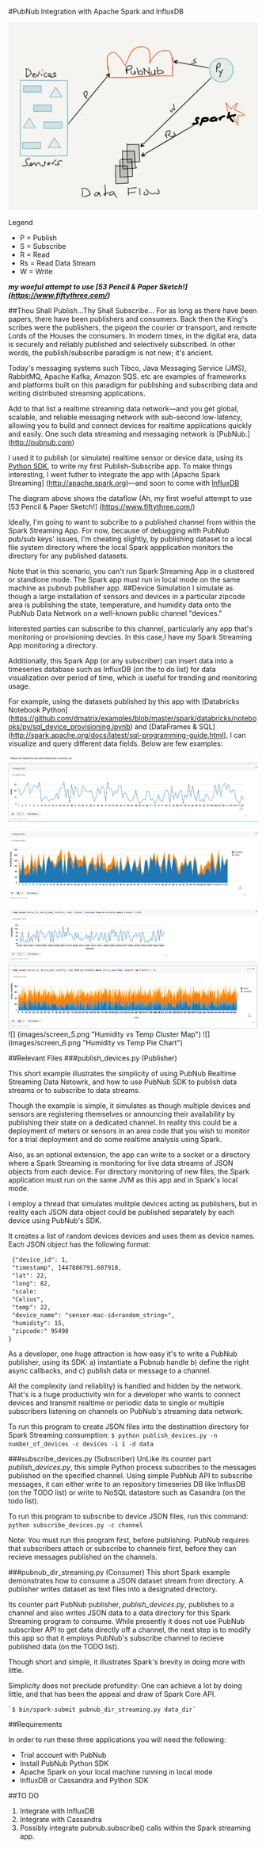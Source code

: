 #PubNub Integration with Apache Spark and InfluxDB

![](images/pubnub_spark.png "An Overview of Data Flow")

Legend
- P = Publish
- S = Subscribe
- R = Read
- Rs = Read Data Stream
- W = Write

***my woeful attempt to use [53 Pencil & Paper Sketch!] (https://www.fiftythree.com/)***

##Thou Shall Publish...Thy Shall Subscribe...
For as long as there have been papers, there have been publishers and consumers. 
Back then the King's scribes were the publishers, the pigeon the courier or transport, and remote Lords of the Houses the consumers. In modern times, in the digital era, data is securely and reliably published and selectively subscribed. In other words, the publish/subscribe paradigm is not new; it's ancient.

Today's messaging systems such Tibco, Java Messaging Service (JMS), RabbitMQ, Apache Kafka, Amazon SQS. etc are examples of frameworks and platforms built on this paradigm for publishing and subscribing data and writing distributed streaming applications.

Add to that list a realtime streaming data network—and you get global, scalable, and reliable messaging network with sub-second low-latency, allowing you to build and connect devices for realtime applications quickly and easily. One such data streaming and messaging network is [PubNub.] (http://pubnub.com)

I used it to publish (or simulate) realtime sensor or device data, using its [Python SDK](https://www.pubnub.com/developers/), to write my first Publish-Subscribe app. To make things interesting, I went futher to integrate the app with [Apache Spark Streaming] (http://apache.spark.org)—and soon to come with [InfluxDB](http://influxdb.com)

The diagram above shows the dataflow (Ah, my first woeful attempt to use [53 Pencil & Paper Sketch!] (https://www.fiftythree.com/)

Ideally, I'm going to want to subcribe to a published channel from within the Spark Streaming App. For now, because of debugging with PubNub pub/sub keys' issues, I'm cheating slightly, by publishing dataset to a local file system directory where the local Spark appplication monitors the directory for any published datasets.

Note that in this scenario, you can't run Spark Streaming App in a clustered or standlone mode. The Spark app must run in local mode on the same machine as pubnub publisher app.
##Device Simulation
I simulate as though a large installation of sensors and devices in a particular zipcode area is publishing the state, temperature, and humidity data onto the PubNub Data Network on a well-known public channel "devices."

Interested parties can subscribe to this channel, particularly any app that's monitoring or provisioning devcies. In this case,I have my Spark Streaming App monitoring a directory.

Additionally, this Spark App (or any subscriber) can insert data into a timeseries database such as InfluxDB (on the to do list) for data visualization over period of time, which is useful for trending and monitoring usage.

For example, using the datasets published by this app with [Databricks Notebook Python] (https://github.com/dmatrix/examples/blob/master/spark/databricks/notebooks/py/sql_device_provisioning.ipynb) and [DataFrames & SQL] (http://spark.apache.org/docs/latest/sql-programming-guide.html), I can visualize and query different data fields. Below are few examples:


![](images/screen_3.png "Temperature vs Devices")

![](images/screen_1.png "Temperature, Humidity vs Devices")

![](images/screen_2.png "Humidity vs Zipcode")
![](images/screen_4.png "Humidity, Temp vs Device ID")
![] (images/screen_5.png "Humidity vs Temp Cluster Map")
![] (images/screen_6.png "Humidity vs Temp Pie Chart")


##Relevant Files
###publish_devices.py (Publisher)

This short example illustrates the simplicity of using PubNub Realtime Streaming Data Netowrk,
and how to use PubNub SDK to publish data streams or to subscribe to data streams.

Though the example is simple, it simulates as though multiple devices and sensors are registering themselves or announcing their availability by publishing their state on a dedicated channel. In reality this could be a deployment of meters or sensors in an area code that you wish to monitor for a trial deployment and do some realtime analysis using Spark.

Also, as an optional extension, the app can write to a socket or a directory where a Spark Streaming is monitoring for live
 data streams of JSON objects from each device. For directory monitoring of new files, the Spark application must run on the same JVM as this app and in Spark's local mode.

I employ a thread that simulates mulitple devices acting as publishers, but in reality each JSON data object could be published separately by each device using PubNub's SDK. 

It creates a list of random devices devices and uses them as device names. Each JSON object has the 
following format:

     {"device_id": 1, 
     "timestamp", 1447886791.607918,
     "lat": 22, 
     "long": 82, 
     "scale: 
     "Celius", 
     "temp": 22, 
     "device_name": "sensor-mac-id<random_string>",
     "humidity": 15,
     "zipcode:" 95498
    }
As a developer, one huge attraction is how easy it's to write a PubNub publisher, using its SDK: a) instantiate a Pubnub handle b) define the right async callbacks, and c) publish data or message to a channel. 

All the complexity (and reliablity) is handled and hidden by the network. That's is a huge productivity win for a developer who wants to connect devices and transmit realtime or periodic data to single or multiple subscribers listening on channels on PubNub's streaming data network.

 To run this program to create JSON files into the destinattion directory for Spark Streaming consumption:
     `$ python publish_devices.py -n number_of_devices -c devices -i 1 -d data`

###subscribe_devices.py (Subscriber)
UnLike its counter part *publish_devices.py*, this simple Python process subscribes to the messages published on the specified channel. Using simple PubNub API to subscribe messages, it can either write to an repository timeseries DB like InfluxDB (on the TODO list) or write to NoSQL datastore such as Casandra (on the todo list).

To run this program to subscribe to device JSON files, run this command:
    `python subscribe_devices.py -c channel`

Note: You must run this program first, before publishing. PubNub requires that subscribers attach or subscribe to channels first, before they can recieve messages published on the channels.


###pubnub_dir_streaming.py (Consumer)
 This short Spark example demonstrates how to consume a JSON dataset stream from directory. A publisher writes dataset as text files into a designated directory.

Its counter part PubNub publisher, *publish_devices.py*, publishes to a channel and also writes JSON data to a data directory
for this Spark Streaming program to consume. While presently it does not use PubNub subscriber API to get data directly off a channel, the next step is to modify this app so that it employs PubNub's subscribe channel to recieve published data (on the TODO list).

Though short and simple, it illustrates Spark's brevity in doing more with little. 

Simplicity does not preclude profundity: One can achieve a lot by doing little, and that has been the appeal and draw of Spark Core API.

    `$ bin/spark-submit pubnub_dir_streaming.py data_dir`
##Requirements

In order to run these three applications you will need the following:
- Trial account with PubNub
- Install PubNub Python SDK 
- Apache Spark on your local machine running in local mode
- InfluxDB or Cassandra and Python SDK

##TO DO
1. Integrate with InfluxDB
2. Integrate with Cassandra
3. Possibly integrate pubnub.subscribe() calls within the Spark streaming app.
